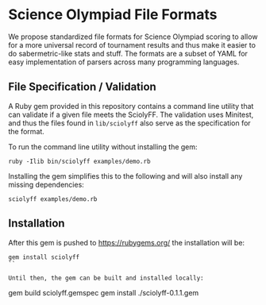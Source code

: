# Science Olympiad File Formats

We propose standardized file formats for Science Olympiad scoring to allow for a
more universal record of tournament results and thus make it easier to do
sabermetric-like stats and stuff. The formats are a subset of YAML for easy
implementation of parsers across many programming languages.

## File Specification / Validation

A Ruby gem provided in this repository contains a command line utility that can
validate if a given file meets the SciolyFF. The validation uses Minitest, and
thus the files found in `lib/sciolyff` also serve as the specification for the
format.

To run the command line utility without installing the gem:

```
ruby -Ilib bin/sciolyff examples/demo.rb
```

Installing the gem simplifies this to the following and will also install any
missing dependencies:

```
sciolyff examples/demo.rb
```

## Installation

After this gem is pushed to https://rubygems.org/ the installation will be:

```
gem install sciolyff
``

Until then, the gem can be built and installed locally:

```
gem build sciolyff.gemspec
gem install ./sciolyff-0.1.1.gem
```
